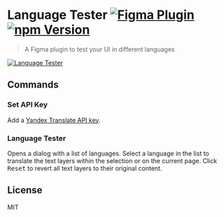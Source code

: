 # Language Tester [![Figma Plugin](https://img.shields.io/badge/figma-Language%20Tester-1BC47D.svg)](https://figma.com/c/plugin/767379122107077581/Language-Tester) [![npm Version](https://img.shields.io/npm/v/figma-language-tester.svg)](https://www.npmjs.com/package/figma-anguage-tester)

> A Figma plugin to test your UI in different languages

[![Language Tester](https://raw.githubusercontent.com/yuanqing/figma-plugins/master/packages/figma-language-tester/media/cover.png)](https://figma.com/c/plugin/767379122107077581/Language-Tester)

## Commands

### Set API Key

Add a [Yandex Translate API key](https://translate.yandex.com/developers/keys).

### Language Tester

Opens a dialog with a list of languages. Select a language in the list to translate the text layers within the selection or on the current page. Click <kbd>Reset</kbd> to revert all text layers to their original content.

## License

MIT
